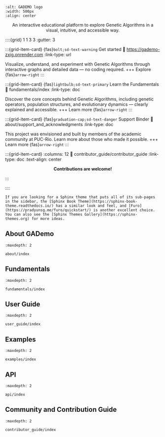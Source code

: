 
```{image} _static/gademo-logo.png
:alt: GADEMO logo
:width: 500px
:align: center
```

<p align="center">
An interactive educational platform to explore Genetic Algorithms in a visual, intuitive, and accessible way.
</p>

::::{grid} 1 1 3 3
:gutter: 3

:::{grid-item-card} {fas}`bolt;sd-text-warning` Get started
:link: https://gademo-zxig.onrender.com
:link-type: url

Visualize, understand, and experiment with Genetic Algorithms through interactive graphs and detailed data — no coding required.
+++
Explore {fas}`arrow-right`
:::

:::{grid-item-card} {fas}`lightbulb;sd-text-primary` Learn the Fundamentals
:link: fundamentals/index
:link-type: doc

Discover the core concepts behind Genetic Algorithms, including genetic operators, population structures, and evolutionary dynamics — clearly explained and accessible.
+++
Learn more {fas}`arrow-right`
:::

:::{grid-item-card} {fas}`graduation-cap;sd-text-danger` Support Binder
:link: about/support_and_acknowledgments
:link-type: doc

This project was envisioned and built by members of the academic community at PUC-Rio.
Learn more about those who made it possible.
+++
Learn more {fas}`arrow-right`
:::

:::{grid-item-card}
:columns: 12
:link: contributor_guide/contributor_guide
:link-type: doc
:text-align: center

<div align="center">
  <i class="fa-solid fa-heart" style="color: #00BFFF;"></i>
  <strong>Contributions are welcome!</strong>
  <i class="fa-solid fa-heart" style="color: #00BFFF;"></i>
</div>

:::

::::

```{seealso}
If you are looking for a Sphinx theme that puts all of its sub-pages in the sidebar, the [Sphinx Book Theme](https://sphinx-book-theme.readthedocs.io/) has a similar look and feel, and [Furo](https://pradyunsg.me/furo/quickstart/) is another excellent choice. You can also see the [Sphinx Themes Gallery](https://sphinx-themes.org) for more ideas.
```

## About GADemo

```{toctree}
:maxdepth: 2

about/index
```

## Fundamentals

```{toctree}
:maxdepth: 2

fundamentals/index
```

## User Guide

```{toctree}
:maxdepth: 2

user_guide/index
```

## Examples

```{toctree}
:maxdepth: 2

examples/index
```

## API

```{toctree}
:maxdepth: 2

api/index
```

## Community and Contribution Guide

```{toctree}
:maxdepth: 2

contributor_guide/index
```
